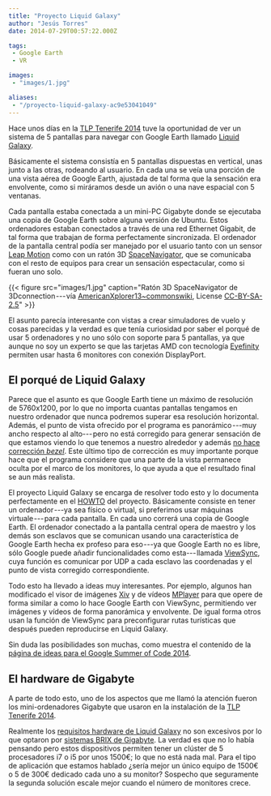 ```yaml
---
title: "Proyecto Liquid Galaxy"
author: "Jesús Torres"
date: 2014-07-29T00:57:22.000Z

tags:
 - Google Earth
 - VR

images:
 - "images/1.jpg" 

aliases:
 - "/proyecto-liquid-galaxy-ac9e53041049"
---
```


Hace unos días en la [TLP Tenerife 2014](http://www.tlp-tenerife.com/) tuve la oportunidad de ver un sistema de 5 pantallas para navegar con Google Earth llamado [Liquid Galaxy](http://www.google.com/earth/explore/showcase/liquidgalaxy.html).

Básicamente el sistema consistía en 5 pantallas dispuestas en vertical, unas junto a las otras, rodeando al usuario.
En cada una se veía una porción de una vista aérea de Google Earth, ajustada de tal forma que la sensación era envolvente, como si miráramos desde un avión o una nave espacial con 5 ventanas.

Cada pantalla estaba conectada a un mini-PC Gigabyte donde se ejecutaba una copia de Google Earth sobre alguna versión de Ubuntu.
Estos ordenadores estaban conectados a través de una red Ethernet Gigabit, de tal forma que trabajan de forma perfectamente sincronizada.
El ordenador de la pantalla central podía ser manejado por el usuario tanto con un sensor [Leap Motion](https://www.leapmotion.com/) como con un ratón 3D [SpaceNavigator](http://www.3dconnexion.es/products/spacenavigator.html), que se comunicaba con el resto de equipos para crear un sensación espectacular, como si fueran uno solo.

{{< figure src="images/1.jpg" caption="Ratón 3D SpaceNavigator de 3Dconnection --- vía [AmericanXplorer13~commonswiki](https://commons.wikimedia.org/wiki/User:AmericanXplorer13~commonswiki), License [CC-BY-SA-2.5](https://creativecommons.org/licenses/by-sa/2.5/)" >}}

El asunto parecía interesante con vistas a crear simuladores de vuelo y cosas parecidas y la verdad es que tenía curiosidad por saber el porqué de usar 5 ordenadores y no uno sólo con soporte para 5 pantallas, ya que aunque no soy un experto se que las tarjetas AMD con tecnología [Eyefinity](http://www.amd.com/en-us/innovations/software-technologies/technologies-gaming/eyefinity) permiten usar hasta 6 monitores con conexión DisplayPort.

## El porqué de Liquid Galaxy

Parece que el asunto es que Google Earth tiene un máximo de resolución de 5760x1200, por lo que no importa cuantas pantallas tengamos en nuestro ordenador que nunca podremos superar esa resolución horizontal.
Además, el punto de vista ofrecido por el programa es panorámico ---muy ancho respecto al alto--- pero no está corregido para generar sensación de que estamos viendo lo que tenemos a nuestro alrededor y además [no hace corrección _bezel_](https://groups.google.com/forum/#!topic/liquid-galaxy/srokd1fiFzo).
Este último tipo de corrección es muy importante porque hace que el programa considere que una parte de la vista permanece oculta por el marco de los monitores, lo que ayuda a que el resultado final se aun más realista.

El proyecto Liquid Galaxy se encarga de resolver todo esto y lo documenta perfectamente en el [HOWTO](https://code.google.com/p/liquid-galaxy/wiki/LiquidGalaxyHOWTO) del proyecto.
Básicamente consiste en tener un ordenador ---ya sea físico o virtual, si preferimos usar máquinas virtuale --- para cada pantalla.
En cada uno correrá una copia de Google Earth.
El ordenador conectado a la pantalla central opera de maestro y los demás son esclavos que se comunican usando una característica de Google Earth hecha ex profeso para eso ---ya que Google Earth no es libre, sólo Google puede añadir funcionalidades como esta--- llamada [ViewSync](https://code.google.com/p/liquid-galaxy/wiki/GoogleEarth_ViewSync), cuya función es comunicar por UDP a cada esclavo las coordenadas y el punto de vista corregido correspondiente.

Todo esto ha llevado a ideas muy interesantes.
Por ejemplo, algunos han modificado el visor de imágenes [Xiv](http://xiv.sourceforge.net/) y de vídeos [MPlayer](http://www.mplayerhq.hu/) para que opere de forma similar a como lo hace Google Earth con ViewSync, permitiendo ver imágenes y vídeos de forma panorámica y envolvente.
De igual forma otros usan la función de ViewSync para preconfigurar rutas turísticas que después pueden reproducirse en Liquid Galaxy.

Sin duda las posibilidades son muchas, como muestra el contenido de la [página de ideas para el Google Summer of Code 2014](https://code.google.com/p/liquid-galaxy/wiki/GSoC2014Ideas).

## El hardware de Gigabyte

A parte de todo esto, uno de los aspectos que me llamó la atención fueron los mini-ordenadores Gigabyte que usaron en la instalación de la [TLP Tenerife 2014](http://www.tlp-tenerife.com/).

Realmente los [requisitos hardware de Liquid Galaxy](https://code.google.com/p/liquid-galaxy/wiki/ComputerHardware) no son excesivos por lo que optaron por [sistemas BRIX de Gigabyte](http://www.gigabyte.com.es/products/product-page.aspx?pid=4603#ov).
La verdad es que no lo había pensando pero estos dispositivos permiten tener un clúster de 5 procesadores i7 o i5 por unos 1500€; lo que no está nada mal.
Para el tipo de aplicación que estamos hablado ¿sería mejor un único equipo de 1500€ o 5 de 300€ dedicado cada uno a su monitor? Sospecho que seguramente la segunda solución escale mejor cuando el número de monitores crece.

